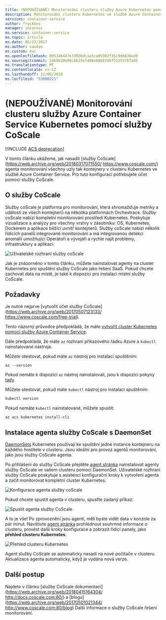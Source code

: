 ```yaml
---
title: (NEPOUŽÍVANÉ) Monitorování clusteru služby Azure Kubernetes pomocí služby CoScale
description: Monitorování clusteru Kubernetes ve službě Azure Container Service pomocí služby CoScale
services: container-service
author: fryckbos
manager: jeconnoc
ms.service: container-service
ms.topic: article
ms.date: 05/22/2017
ms.author: saudas
ms.custom: mvc
ms.openlocfilehash: 895346447e33926dcaa5ca09302f35c9d6636ed9
ms.sourcegitcommit: 2469b30e00cbb25efd98e696b7dbf51253767a05
ms.translationtype: MT
ms.contentlocale: cs-CZ
ms.lasthandoff: 12/06/2018
ms.locfileid: "53000221"
---
```

# <a name="deprecated-monitor-an-azure-container-service-kubernetes-cluster-with-coscale"></a>(NEPOUŽÍVANÉ) Monitorování clusteru služby Azure Container Service Kubernetes pomocí služby CoScale

[!INCLUDE [ACS deprecation](../../../includes/container-service-kubernetes-deprecation.md)]

V tomto článku ukážeme, jak nasadit [služby CoScale](https://web.archive.org/web/20180317071550/ https://www.coscale.com/) agenta monitorování všechny uzly tak kontejnery v clusteru Kubernetes ve službě Azure Container Service. Pro tuto konfiguraci potřebujete účet pomocí služby CoScale. 


## <a name="about-coscale"></a>O služby CoScale 

Služby coScale je platforma pro monitorování, která shromažďuje metriky a události ze všech kontejnerů na několika platformách Orchestrace. Služby coScale nabízí kompletní monitorování prostředí Kubernetes. Poskytuje vizualizace a analýzy pro všechny vrstvy v zásobníku: OS, Kubernetes, Dockerem a aplikace běžící uvnitř kontejnerů. Služby coScale nabízí několik řídicích panelů integrované monitorování a má integrovanou detekci anomálií umožňující Operátoři a vývojáři a rychle najít problémy, infrastruktury a aplikací.

![Uživatelské rozhraní služby coScale](./media/container-service-kubernetes-coscale/coscale.png)

Jak je znázorněno v tomto článku, můžete nainstalovat agenty na cluster Kubernetes pro spuštění služby CoScale jako řešení SaaS. Pokud chcete zachovat data na místě, je také k dispozici pro instalaci místní služby CoScale.


## <a name="prerequisites"></a>Požadavky

Je nutné nejprve [vytvořit účet služby CoScale](https://web.archive.org/web/20170507123133/ https://www.coscale.com/free-trial).

Tento názorný průvodce předpokládá, že máte [vytvořit cluster Kubernetes pomocí služby Azure Container Service](container-service-kubernetes-walkthrough.md).

Dále předpokládá, že máte `az` rozhraní příkazového řádku Azure a `kubectl` nainstalované nástroje.

Můžete otestovat, pokud máte `az` nástroj pro instalaci spuštěním:

```azurecli
az --version
```

Pokud nemáte k dispozici `az` nástroj nainstalovali, jsou k dispozici pokyny [tady](/cli/azure/install-azure-cli).

Můžete otestovat, pokud máte `kubectl` nástroj pro instalaci spuštěním:

```bash
kubectl version
```

Pokud nemáte `kubectl` nainstalované, můžete spustit:

```azurecli
az acs kubernetes install-cli
```

## <a name="installing-the-coscale-agent-with-a-daemonset"></a>Instalace agenta služby CoScale s DaemonSet
[DaemonSets](https://kubernetes.io/docs/concepts/workloads/controllers/daemonset/) Kubernetes používají ke spuštění jedné instance kontejneru na každého hostitele v clusteru.
Jsou ideální pro provoz agentů monitorování, jako jsou služby CoScale agenta.

Po přihlášení do služby CoScale přejděte [agent stránka](https://app.coscale.com/) nainstalovat agenty služby CoScale ve vašem clusteru pomocí DaemonSet. Uživatelské rozhraní služby CoScale poskytuje s asistencí konfigurační kroky k vytvoření agenta a začít monitorovat kompletní cluster Kubernetes.

![Konfigurace agenta služby coScale](./media/container-service-kubernetes-coscale/installation.png)

Pokud chcete spustit agenta v clusteru, spusťte zadaný příkaz:

![Spustit agenta služby CoScale](./media/container-service-kubernetes-coscale/agent_script.png)

A to je vše! Po zprovoznění jsou agenti, měli byste vidět data v konzole za pár minut. Navštivte [agent stránka](https://app.coscale.com/) prohlédnout souhrnné informace o clusteru, provést další kroky konfigurace a zobrazit řídicí panely, jako **přehled clusteru Kubernetes**.

![Přehled clusteru Kubernetes](./media/container-service-kubernetes-coscale/dashboard_clusteroverview.png)

Agent služby CoScale se automaticky nasadí na nové počítače v clusteru. Aktualizace agenta automaticky, když je vydána nová verze.


## <a name="next-steps"></a>Další postup

Najdete v článku [služby CoScale dokumentaci](https://web.archive.org/web/20180415164304/ http://docs.coscale.com:80/) a [blogu](https://web.archive.org/web/20170501021344/ http://www.coscale.com:80/blog) Další informace o služby CoScale řešení monitorování. 

